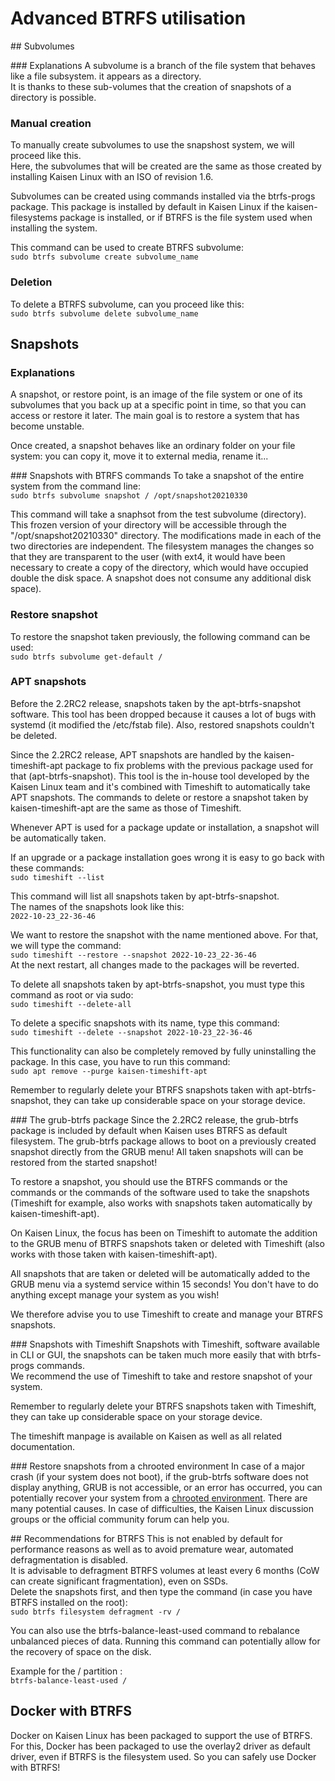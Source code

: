 # Advanced BTRFS utilisation

## Subvolumes

### Explanations
A subvolume is a branch of the file system that behaves like a file subsystem. it appears as a directory.  
It is thanks to these sub-volumes that the creation of snapshots of a directory is possible.

### Manual creation
To manually create subvolumes to use the snapshost system, we will proceed like this.  
Here, the subvolumes that will be created are the same as those created by installing Kaisen Linux with an ISO of revision 1.6.  

Subvolumes can be created using commands installed via the btrfs-progs package. This package is installed by default in Kaisen Linux if the kaisen-filesystems package is installed, or if BTRFS is the file system used when installing the system.  

This command can be used to create BTRFS subvolume:  
```sudo btrfs subvolume create subvolume_name```

### Deletion

To delete a BTRFS subvolume, can you proceed like this:  
```sudo btrfs subvolume delete subvolume_name```

## Snapshots

### Explanations
A snapshot, or restore point, is an image of the file system or one of its subvolumes that you back up at a specific point in time, so that you can access or restore it later. The main goal is to restore a system that has become unstable.

Once created, a snapshot behaves like an ordinary folder on your file system: you can copy it, move it to external media, rename it...

### Snapshots with BTRFS commands
To take a snapshot of the entire system from the command line:  
```sudo btrfs subvolume snapshot / /opt/snapshot20210330```  

This command will take a snaphsot from the test subvolume (directory). This frozen version of your directory will be accessible through the "/opt/snapshot20210330" directory. The modifications made in each of the two directories are independent. The filesystem manages the changes so that they are transparent to the user (with ext4, it would have been necessary to create a copy of the directory, which would have occupied double the disk space. A snapshot does not consume any additional disk space).  

### Restore snapshot
To restore the snapshot taken previously, the following command can be used:  
```sudo btrfs subvolume get-default /```  

### APT snapshots
Before the 2.2RC2 release, snapshots taken by the apt-btrfs-snapshot software. This tool has been dropped because it causes a lot of bugs with systemd (it modified the /etc/fstab file). Also, restored snapshots couldn't be deleted.  

Since the 2.2RC2 release, APT snapshots are handled by the kaisen-timeshift-apt package to fix problems with the previous package used for that (apt-btrfs-snapshot). This tool is the in-house tool developed by the Kaisen Linux team and it's combined with Timeshift to automatically take APT snapshots. The commands to delete or restore a snapshot taken by kaisen-timeshift-apt are the same as those of Timeshift.  

Whenever APT is used for a package update or installation, a snapshot will be automatically taken.  

If an upgrade or a package installation goes wrong it is easy to go back with these commands:  
```sudo timeshift --list```  

This command will list all snapshots taken by apt-btrfs-snapshot.  
The names of the snapshots look like this:  
```2022-10-23_22-36-46```

We want to restore the snapshot with the name mentioned above. For that, we will type the command:   
```sudo timeshift --restore --snapshot 2022-10-23_22-36-46```  
At the next restart, all changes made to the packages will be reverted.

To delete all snapshots taken by apt-btrfs-snapshot, you must type this command as root or via sudo:  
```sudo timeshift --delete-all```

To delete a specific snapshots with its name, type this command:  
```sudo timeshift --delete --snapshot 2022-10-23_22-36-46```

This functionality can also be completely removed by fully uninstalling the package. In this case, you have to run this command:  
```sudo apt remove --purge kaisen-timeshift-apt```  

Remember to regularly delete your BTRFS snapshots taken with apt-btrfs-snapshot, they can take up considerable space on your storage device.

### The grub-btrfs package
Since the 2.2RC2 release, the grub-btrfs package is included by default when Kaisen uses BTRFS as default filesystem. The grub-btrfs package allows to boot on a previously created snapshot directly from the GRUB menu! All taken snapshots will can be restored from the started snapshot!  

To restore a snapshot, you should use the BTRFS commands or the commands or the commands of the software used to take the snapshots (Timeshift for example, also works with snapshots taken automatically by kaisen-timeshift-apt).  

On Kaisen Linux, the focus has been on Timeshift to automate the addition to the GRUB menu of BTRFS snapshots taken or deleted with Timeshift (also works with those taken with kaisen-timeshift-apt).  

All snapshots that are taken or deleted will be automatically added to the GRUB menu via a systemd service within 15 seconds! You don't have to do anything except manage your system as you wish!  

We therefore advise you to use Timeshift to create and manage your BTRFS snapshots.

### Snapshots with Timeshift
Snapshots with Timeshift, software available in CLI or GUI, the snapshots can be taken much more easily that with btrfs-progs commands.  
We recommend the use of Timeshift to take and restore snapshot of your system.  

Remember to regularly delete your BTRFS snapshots taken with Timeshift, they can take up considerable space on your storage device.  

The timeshift manpage is available on Kaisen as well as all related documentation.

### Restore snapshots from a chrooted environment
In case of a major crash (if your system does not boot), if the grub-btrfs software does not display anything, GRUB is not accessible, or an error has occurred, you can potentially recover your system from a [chrooted environment](create-chroot.html). There are many potential causes. In case of difficulties, the Kaisen Linux discussion groups or the official community forum can help you.

## Recommendations for BTRFS
This is not enabled by default for performance reasons as well as to avoid premature wear, automated defragmentation is disabled.  
It is advisable to defragment BTRFS volumes at least every 6 months (CoW can create significant fragmentation), even on SSDs.  
Delete the snapshots first, and then type the command (in case you have BTRFS installed on the root):  
```sudo btrfs filesystem defragment -rv /```  

You can also use the btrfs-balance-least-used command to rebalance unbalanced pieces of data. Running this command can potentially allow for the recovery of space on the disk.    

Example for the / partition :  
```btrfs-balance-least-used /```

## Docker with BTRFS
Docker on Kaisen Linux has been packaged to support the use of BTRFS. For this, Docker has been packaged to use the overlay2 driver as default driver, even if BTRFS is the filesystem used. So you can safely use Docker with BTRFS!